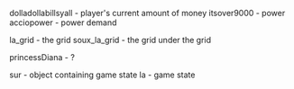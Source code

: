 dolladollabillsyall - player's current amount of money
itsover9000 - power
acciopower - power demand

la_grid - the grid
soux_la_grid - the grid under the grid

princessDiana - ?

sur - object containing game state
la - game state